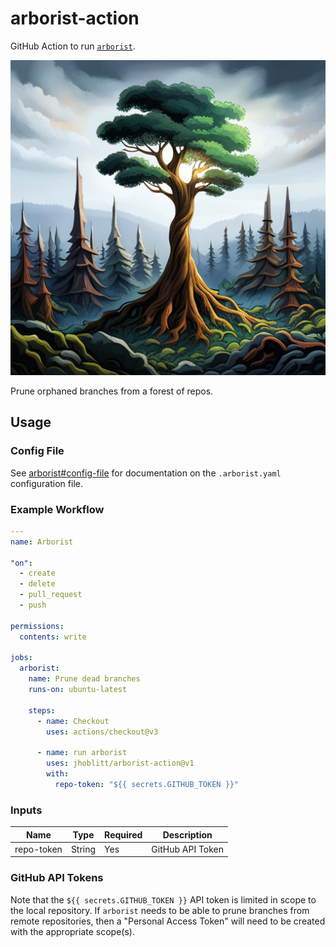 # arborist-action

GitHub Action to run [`arborist`](https://github.com/jhoblitt/arborist/).

![A Tidy Repo Forest](./images/4193380335_A_lush_forest_of_tall_trees_with_branches_being_cu_xl-beta-v2-2-2.png)

Prune orphaned branches from a forest of repos.

## Usage

### Config File

See [arborist#config-file](https://github.com/jhoblitt/arborist#config-file)
for documentation on the `.arborist.yaml` configuration file.

### Example Workflow

```yaml
---
name: Arborist

"on":
  - create
  - delete
  - pull_request
  - push

permissions:
  contents: write

jobs:
  arborist:
    name: Prune dead branches
    runs-on: ubuntu-latest

    steps:
      - name: Checkout
        uses: actions/checkout@v3

      - name: run arborist
        uses: jhoblitt/arborist-action@v1
        with:
          repo-token: "${{ secrets.GITHUB_TOKEN }}"
```

### Inputs

| Name       | Type   | Required | Description      |
| -          | -      | -        | -                |
| repo-token | String | Yes      | GitHub API Token |

### GitHub API Tokens

Note that the `${{ secrets.GITHUB_TOKEN }}` API token is limited in scope to
the local repository.  If `arborist` needs to be able to prune branches from
remote repositories, then a "Personal Access Token" will need to be created
with the appropriate scope(s).
